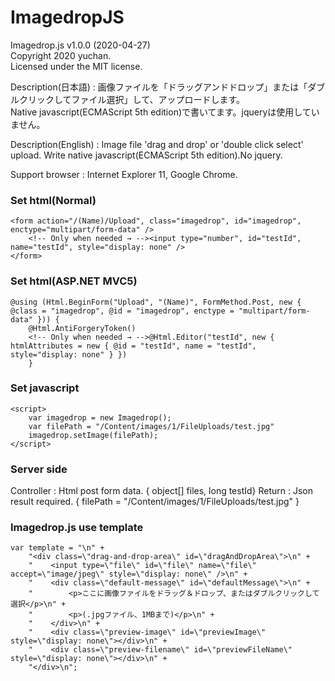# ImagedropJS
  
Imagedrop.js  v1.0.0 (2020-04-27)  
Copyright 2020 yuchan.  
Licensed under the MIT license.  
  
Description(日本語) : 画像ファイルを「ドラッグアンドドロップ」または「ダブルクリックしてファイル選択」して、アップロードします。  
                     Native javascript(ECMAScript 5th edition)で書いてます。jqueryは使用していません。  
  
Description(English) : Image file 'drag and drop' or 'double click select' upload. Write native javascript(ECMAScript 5th edition).No jquery.   
  
Support browser : Internet Explorer 11, Google Chrome.  
  
### Set html(Normal)
    <form action="/(Name)/Upload", class="imagedrop", id="imagedrop", enctype="multipart/form-data" />
        <!-- Only when needed → --><input type="number", id="testId", name="testId", style="display: none" />
    </form>


### Set html(ASP.NET MVC5)
    @using (Html.BeginForm("Upload", "(Name)", FormMethod.Post, new { @class = "imagedrop", @id = "imagedrop", enctype = "multipart/form-data" })) {
        @Html.AntiForgeryToken()        
        <!-- Only when needed → -->@Html.Editor("testId", new { htmlAttributes = new { @id = "testId", name = "testId", style="display: none" } })
        }

### Set javascript
    <script>
        var imagedrop = new Imagedrop();
        var filePath = "/Content/images/1/FileUploads/test.jpg"
        imagedrop.setImage(filePath);
    </script>
    
### Server side
Controller : Html post form data. { object[] files, long testId}
Return : Json result required. { filePath = "/Content/images/1/FileUploads/test.jpg" }

### Imagedrop.js use template
    var template = "\n" +
        "<div class=\"drag-and-drop-area\" id=\"dragAndDropArea\">\n" +
        "    <input type=\"file\" id=\"file\" name=\"file\" accept=\"image/jpeg\" style=\"display: none\" />\n" +
        "    <div class=\"default-message\" id=\"defaultMessage\">\n" +
        "        <p>ここに画像ファイルをドラッグ＆ドロップ、またはダブルクリックして選択</p>\n" +
        "        <p>(.jpgファイル、1MBまで)</p>\n" +
        "    </div>\n" +
        "    <div class=\"preview-image\" id=\"previewImage\" style=\"display: none\"></div>\n" +
        "    <div class=\"preview-filename\" id=\"previewFileName\" style=\"display: none\"></div>\n" +
        "</div>\n";
